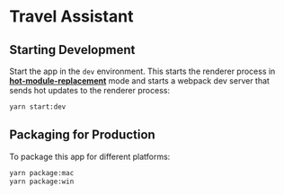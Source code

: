 # Travel Assistant

## Starting Development

Start the app in the `dev` environment. This starts the renderer process in [**hot-module-replacement**](https://webpack.js.org/guides/hmr-react/) mode and starts a webpack dev server that sends hot updates to the renderer process:

```bash
yarn start:dev
```

## Packaging for Production

To package this app for different platforms:

```bash
yarn package:mac
yarn package:win
```
